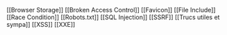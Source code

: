 [[Browser Storage]]
[[Broken Access Control]]
[[Favicon]]
[[File Include]]
[[Race Condition]]
[[Robots.txt]]
[[SQL Injection]]
[[SSRF]]
[[Trucs utiles et sympa]]
[[XSS]]
[[XXE]]